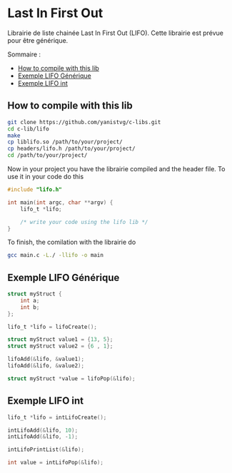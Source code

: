 # Last In First Out

Librairie de liste chainée Last In First Out (LIFO). Cette librairie est prévue pour être générique.

Sommaire :
- [How to compile with this lib](#how-to-compile-with-this-lib)
- [Exemple LIFO Générique](#exemple-lifo-générique)
- [Exemple LIFO int](#exemple-lifo-int)

## How to compile with this lib

```bash
git clone https://github.com/yanistvg/c-libs.git
cd c-lib/lifo
make
cp liblifo.so /path/to/your/project/
cp headers/lifo.h /path/to/your/project/
cd /path/to/your/project/
```

Now in your project you have the librairie compiled and the header file. To use it in your code do this

```c
#include "lifo.h"

int main(int argc, char **argv) {
	lifo_t *lifo;

	/* write your code using the lifo lib */
}
```

To finish, the comilation with the librairie do

```bash
gcc main.c -L./ -llifo -o main
```


## Exemple LIFO Générique

```c
struct myStruct {
	int a;
	int b;
};

lifo_t *lifo = lifoCreate();

struct myStruct value1 = {13, 5};
struct myStruct value2 = {6 , 1};

lifoAdd(&lifo, &value1);
lifoAdd(&lifo, &value2);

struct myStruct *value = lifoPop(&lifo);
```

## Exemple LIFO int

```c
lifo_t *lifo = intLifoCreate();

intLifoAdd(&lifo, 10);
intLifoAdd(&lifo, -1);

intLifoPrintList(&lifo);

int value = intLifoPop(&lifo);
```
